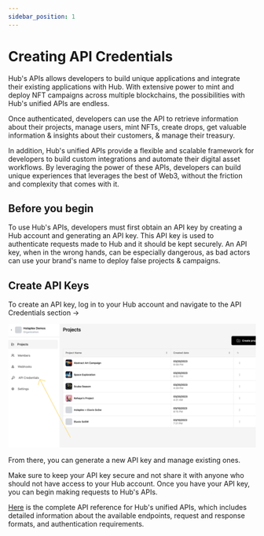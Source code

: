 ```yaml
---
sidebar_position: 1
---
```


Creating API Credentials
============

Hub's APIs allows developers to build unique applications and integrate their existing applications with Hub. With extensive power to mint and deploy NFT campaigns across multiple blockchains, the possibilities with Hub's unified APIs are endless.

Once authenticated, developers can use the API to retrieve information about their projects, manage users, mint NFTs, create drops, get valuable information & insights about their customers, & manage their treasury.

In addition, Hub's unified APIs provide a flexible and scalable framework for developers to build custom integrations and automate their digital asset workflows. By leveraging the power of these APIs, developers can build unique experiences that leverages the best of Web3, without the friction and complexity that comes with it.

## Before you begin


To use Hub's APIs, developers must first obtain an API key by creating a Hub account and generating an API key. This API key is used to authenticate requests made to Hub and it should be kept securely. An API key, when in the wrong hands, can be especially dangerous, as bad actors can use your brand's name to deploy false projects & campaigns.

## Create API Keys


To create an API key, log in to your Hub account and navigate to the API Credentials section →

![API Credentials](./API-sidebar.png)

From there, you can generate a new API key and manage existing ones.

Make sure to keep your API key secure and not share it with anyone who should not have access to your Hub account. Once you have your API key, you can begin making requests to Hub's APIs.

[Here](/api) is the complete API reference for Hub's unified APIs, which includes detailed information about the available endpoints, request and response formats, and authentication requirements.